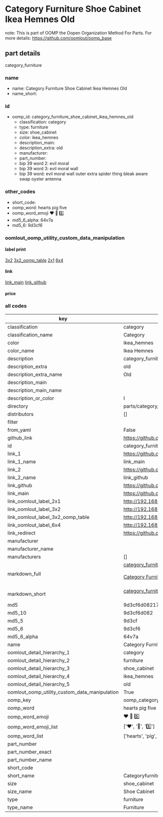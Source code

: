 # Category Furniture Shoe Cabinet Ikea Hemnes Old  

note: This is part of OOMP the Oopen Organization Method For Parts. For more details: https://github.com/oomlout/oomp_base

##  part details
  



category_furniture



### name
* name: Category Furniture Shoe Cabinet Ikea Hemnes Old
* name_short: 
### id
* oomp_id: category_furniture_shoe_cabinet_ikea_hemnes_old
  * classification: category
  * type: furniture
  * size: shoe_cabinet
  * color: ikea_hemnes
  * description_main: 
  * description_extra: old
  * manufacturer: 
  * part_number: 
  * bip 39 word 2: evil moral
  * bip 39 word 3: evil moral wall
  * bip 39 word: evil moral wall outer extra spider thing bleak aware swap oyster antenna

### other_codes
* short_code: 
* oomp_word: hearts pig five
* oomp_word_emoji :hearts: :pig: :five:
* md5_6_alpha: 64v7a
* md5_6: 9d3cf6






### oomlout_oomp_utility_custom_data_manipulation
#### label print
[3x2](http://192.168.1.245:1112/?label=oomp%2064v7a)
[3x2_oomp_table](http://192.168.1.108:1112/?label=oomp%2064v7a)
[2x1](http://192.168.1.242:1112/?label=oomp%2064v7a)
[6x4](http://192.168.1.55:1112/?label=oomp%2064v7a)    

#### link

[link_main](https://github.com/oomlout/oomlout_oomp_version_1_messy/tree/main/parts/category_furniture_shoe_cabinet_ikea_hemnes_old) [link_github](https://github.com/oomlout/oomlout_oomp_version_1_messy/tree/main/parts/category_furniture_shoe_cabinet_ikea_hemnes_old)                             

#### price







### all codes 
| key | value |  
| --- | --- |  
| classification | category |  
| classification_name | Category |  
| color | ikea_hemnes |  
| color_name | Ikea Hemnes |  
| description | category_furniture |  
| description_extra | old |  
| description_extra_name | Old |  
| description_main |  |  
| description_main_name |  |  
| description_or_color | I  |  
| directory | parts/category_furniture_shoe_cabinet_ikea_hemnes_old |  
| distributors | [] |  
| filter |  |  
| from_yaml | False |  
| github_link | https://github.com/oomlout/oomlout_oomp_part_src/tree/main/parts/category_furniture_shoe_cabinet_ikea_hemnes_old |  
| id | category_furniture_shoe_cabinet_ikea_hemnes_old |  
| link_1 | https://github.com/oomlout/oomlout_oomp_version_1_messy/tree/main/parts/category_furniture_shoe_cabinet_ikea_hemnes_old |  
| link_1_name | link_main |  
| link_2 | https://github.com/oomlout/oomlout_oomp_version_1_messy/tree/main/parts/category_furniture_shoe_cabinet_ikea_hemnes_old |  
| link_2_name | link_github |  
| link_github | https://github.com/oomlout/oomlout_oomp_version_1_messy/tree/main/parts/category_furniture_shoe_cabinet_ikea_hemnes_old |  
| link_main | https://github.com/oomlout/oomlout_oomp_version_1_messy/tree/main/parts/category_furniture_shoe_cabinet_ikea_hemnes_old |  
| link_oomlout_label_2x1 | http://192.168.1.242:1112/?label=oomp%2064v7a |  
| link_oomlout_label_3x2 | http://192.168.1.245:1112/?label=oomp%2064v7a |  
| link_oomlout_label_3x2_oomp_table | http://192.168.1.108:1112/?label=oomp%2064v7a |  
| link_oomlout_label_6x4 | http://192.168.1.55:1112/?label=oomp%2064v7a |  
| link_redirect | https://github.com/oomlout/oomlout_oomp_version_1_messy/tree/main/parts/category_furniture_shoe_cabinet_ikea_hemnes_old |  
| manufacturer |  |  
| manufacturer_name |  |  
| manufacturers | [] |  
| markdown_full | [category_furniture_shoe_cabinet_ikea_hemnes_old](none)<br>[](none)<br>[Category Furniture Shoe Cabinet Ikea Hemnes Old](none)<br><br> |  
| markdown_short | [category_furniture_shoe_cabinet_ikea_hemnes_old](none)<br><br> |  
| md5 | 9d3cf6d082179c1746a889d5ed63ea6f |  
| md5_10 | 9d3cf6d082 |  
| md5_5 | 9d3cf |  
| md5_6 | 9d3cf6 |  
| md5_6_alpha | 64v7a |  
| name | Category Furniture Shoe Cabinet Ikea Hemnes Old |  
| oomlout_detail_hierarchy_1 | category |  
| oomlout_detail_hierarchy_2 | furniture |  
| oomlout_detail_hierarchy_3 | shoe_cabinet |  
| oomlout_detail_hierarchy_4 | ikea_hemnes |  
| oomlout_detail_hierarchy_5 | old |  
| oomlout_oomp_utility_custom_data_manipulation | True |  
| oomp_key | oomp_category_furniture_shoe_cabinet_ikea_hemnes_old |  
| oomp_word | hearts pig five |  
| oomp_word_emoji | :hearts: :pig: :five: |  
| oomp_word_emoji_list | [':hearts:', ':pig:', ':five:'] |  
| oomp_word_list | ['hearts', 'pig', 'five'] |  
| part_number |  |  
| part_number_exact |  |  
| part_number_name |  |  
| short_code |  |  
| short_name | Categoryfurniture |  
| size | shoe_cabinet |  
| size_name | Shoe Cabinet |  
| type | furniture |  
| type_name | Furniture |  

